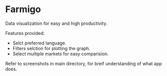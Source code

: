 # Farmigo
Data visualization for easy and high productivity.


Features provided: 
  * Selct preferred language.
  * Filters selction for plotting the graph.
  * Select multiple markets for easy comparision.


Refer to screenshots in main directory, for breif understanding of what app does.
